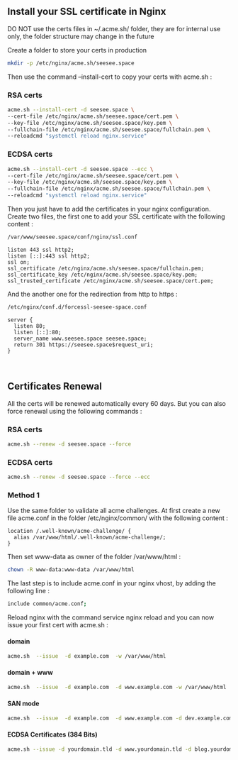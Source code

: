 
## Install your SSL certificate in Nginx

DO NOT use the certs files in ~/.acme.sh/ folder, they are for internal use only, the folder structure may change in the future

Create a folder to store your certs in production

```bash
mkdir -p /etc/nginx/acme.sh/seesee.space
```

Then use the command –install-cert to copy your certs with acme.sh :

### RSA certs

```bash
acme.sh --install-cert -d seesee.space \
--cert-file /etc/nginx/acme.sh/seesee.space/cert.pem \
--key-file /etc/nginx/acme.sh/seesee.space/key.pem \
--fullchain-file /etc/nginx/acme.sh/seesee.space/fullchain.pem \
--reloadcmd "systemctl reload nginx.service"
```

### ECDSA certs

```bash
acme.sh --install-cert -d seesee.space --ecc \
--cert-file /etc/nginx/acme.sh/seesee.space/cert.pem \
--key-file /etc/nginx/acme.sh/seesee.space/key.pem \
--fullchain-file /etc/nginx/acme.sh/seesee.space/fullchain.pem \
--reloadcmd "systemctl reload nginx.service"
```

Then you just have to add the certificates in your nginx configuration.
Create two files, the first one to add your SSL certificate with the following content :

```bash
/var/www/seesee.space/conf/nginx/ssl.conf
```

```nginx
listen 443 ssl http2;
listen [::]:443 ssl http2;
ssl on;
ssl_certificate /etc/nginx/acme.sh/seesee.space/fullchain.pem;
ssl_certificate_key /etc/nginx/acme.sh/seesee.space/key.pem;
ssl_trusted_certificate /etc/nginx/acme.sh/seesee.space/cert.pem;
```

And the another one for the redirection from http to https :

```bash
/etc/nginx/conf.d/forcessl-seesee-space.conf
```

```nginx
server {
  listen 80;
  listen [::]:80;
  server_name www.seesee.space seesee.space;
  return 301 https://seesee.space$request_uri;
}
```
<br>

## Certificates Renewal
All the certs will be renewed automatically every 60 days. But you can also force renewal using the following commands :

### RSA certs

```bash
acme.sh --renew -d seesee.space --force
```

### ECDSA certs

```bash
acme.sh --renew -d seesee.space --force --ecc
```

### Method 1  
Use the same folder to validate all acme challenges.
At first create a new file acme.conf in the folder /etc/nginx/common/ with the following content :

```nginx
location /.well-known/acme-challenge/ {
  alias /var/www/html/.well-known/acme-challenge/;
}
```

Then set www-data as owner of the folder /var/www/html :

```bash
chown -R www-data:www-data /var/www/html
```

The last step is to include acme.conf in your nginx vhost, by adding the following line :

```bash
include common/acme.conf;
```

Reload nginx with the command service nginx reload and you can now issue your first cert with acme.sh :

#### domain

```bash
acme.sh  --issue  -d example.com  -w /var/www/html 
```

#### domain + www

```bash
acme.sh  --issue  -d example.com  -d www.example.com -w /var/www/html 
```

#### SAN mode

```bash
acme.sh  --issue  -d example.com  -d www.example.com -d dev.example.com -w /var/www/html 
```

#### ECDSA Certificates (384 Bits)

```bash
acme.sh --issue -d yourdomain.tld -d www.yourdomain.tld -d blog.yourdomain.tld --keylength ec-384 -w /var/www/html  
```